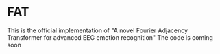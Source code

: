# FAT
This is the official implementation of "A novel Fourier Adjacency Transformer for advanced EEG emotion recognition"
The code is coming soon
